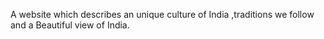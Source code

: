   A website which describes an unique culture of India ,traditions we follow and a  Beautiful view of India.
